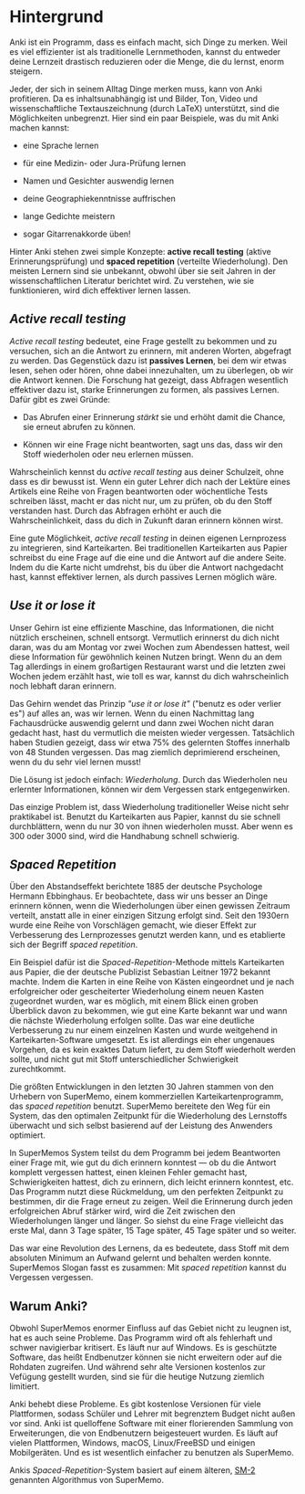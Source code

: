 # Hintergrund

<!-- toc -->

Anki ist ein Programm, dass es einfach macht, sich Dinge zu merken.
Weil es viel effizienter ist als traditionelle Lernmethoden, kannst du entweder deine Lernzeit
drastisch reduzieren oder die Menge, die du lernst, enorm steigern.

Jeder, der sich in seinem Alltag Dinge merken muss, kann von Anki profitieren.
Da es inhaltsunabhängig ist und Bilder, Ton, Video und wissenschaftliche Textauszeichnung (durch
LaTeX) unterstützt, sind die Möglichkeiten unbegrenzt.
Hier sind ein paar Beispiele, was du mit Anki machen kannst:

- eine Sprache lernen

- für eine Medizin- oder Jura-Prüfung lernen

- Namen und Gesichter auswendig lernen

- deine Geographiekenntnisse auffrischen

- lange Gedichte meistern

- sogar Gitarrenakkorde üben!

Hinter Anki stehen zwei simple Konzepte: __active recall testing__ (aktive Erinnerungsprüfung) und
__spaced repetition__ (verteilte Wiederholung). Den meisten Lernern sind sie unbekannt, obwohl über
sie seit Jahren in der wissenschaftlichen Literatur berichtet wird.
Zu verstehen, wie sie funktionieren, wird dich effektiver lernen lassen.

## _Active recall testing_

_Active recall testing_ bedeutet, eine Frage gestellt zu bekommen und zu versuchen, sich an die
Antwort zu erinnern, mit anderen Worten, abgefragt zu werden.
Das Gegenstück dazu ist __passives Lernen__, bei dem wir etwas lesen, sehen oder hören, ohne dabei
innezuhalten, um zu überlegen, ob wir die Antwort kennen. Die Forschung hat gezeigt, dass Abfragen
wesentlich effektiver dazu ist, starke Erinnerungen zu formen, als passives Lernen. 
Dafür gibt es zwei Gründe:

- Das Abrufen einer Erinnerung _stärkt_ sie und erhöht damit die Chance, sie
  erneut abrufen zu können.

- Können wir eine Frage nicht beantworten, sagt uns das, dass wir den Stoff
  wiederholen oder neu erlernen müssen.

Wahrscheinlich kennst du _active recall testing_ aus deiner Schulzeit, ohne dass
es dir bewusst ist. Wenn ein guter Lehrer dich nach der Lektüre eines Artikels
eine Reihe von Fragen beantworten oder wöchentliche Tests schreiben lässt,
macht er das nicht nur, um zu prüfen, ob du den Stoff verstanden hast.
Durch das Abfragen erhöht er auch die Wahrscheinlichkeit, dass du dich in Zukunft
daran erinnern können wirst. 

Eine gute Möglichkeit, _active recall testing_ in deinen eigenen Lernprozess zu
integrieren, sind Karteikarten. Bei traditionellen Karteikarten aus Papier schreibst
du eine Frage auf die eine und die Antwort auf die andere Seite. 
Indem du die Karte nicht umdrehst, bis du über die Antwort nachgedacht hast,
kannst effektiver lernen, als durch passives Lernen möglich wäre.

## _Use it or lose it_

Unser Gehirn ist eine effiziente Maschine, das Informationen, die nicht nützlich
erscheinen, schnell entsorgt. Vermutlich erinnerst du dich nicht daran, was du
am Montag vor zwei Wochen zum Abendessen hattest, weil diese Information für
gewöhnlich keinen Nutzen bringt.
Wenn du an dem Tag allerdings in einem großartigen Restaurant warst und die letzten
zwei Wochen jedem erzählt hast, wie toll es war, kannst du dich wahrscheinlich
noch lebhaft daran erinnern.

Das Gehirn wendet das Prinzip _"use it or lose it"_ ("benutz es oder verlier es")
auf alles an, was wir lernen. Wenn du einen Nachmittag lang Fachausdrücke auswendig
gelernt und dann zwei Wochen nicht daran gedacht hast, hast du vermutlich die
meisten wieder vergessen. Tatsächlich haben Studien gezeigt, dass wir etwa 75%
des gelernten Stoffes innerhalb von 48 Stunden vergessen. Das mag ziemlich
deprimierend erscheinen, wenn du du sehr viel lernen musst!

Die Lösung ist jedoch einfach: _Wiederholung_. Durch das Wiederholen neu erlernter
Informationen, können wir dem Vergessen stark entgegenwirken.

Das einzige Problem ist, dass Wiederholung traditioneller Weise nicht sehr
praktikabel ist. Benutzt du Karteikarten aus Papier, kannst du sie schnell
durchblättern, wenn du nur 30 von ihnen wiederholen musst. Aber wenn es 300
oder 3000 sind, wird die Handhabung schnell schwierig.

## _Spaced Repetition_

Über den Abstandseffekt berichtete 1885 der deutsche Psychologe Hermann Ebbinghaus.
Er beobachtete, dass wir uns besser an Dinge erinnern können, wenn die Wiederholungen
über einen gewissen Zeitraum verteilt, anstatt alle in einer einzigen Sitzung
erfolgt sind. Seit den 1930ern wurde eine Reihe von Vorschlägen gemacht, wie dieser
Effekt zur Verbesserung des Lernprozesses genutzt werden kann, und es etablierte
sich der Begriff _spaced repetition_.

Ein Beispiel dafür ist die _Spaced-Repetition_-Methode mittels Karteikarten aus Papier,
die der deutsche Publizist Sebastian Leitner 1972 bekannt machte. Indem die Karten
in eine Reihe von Kästen eingeordnet und je nach erfolgreicher oder gescheiterter
Wiederholung einem neuen Kasten zugeordnet wurden, war es möglich, mit einem Blick
einen groben Überblick davon zu bekommen, wie gut eine Karte bekannt war und wann
die nächste Wiederholung erfolgen sollte. Das war eine deutliche Verbesserung
zu nur einem einzelnen Kasten und wurde weitgehend in Karteikarten-Software
umgesetzt.
Es ist allerdings ein eher ungenaues Vorgehen, da es kein exaktes Datum liefert,
zu dem Stoff wiederholt werden sollte, und nicht gut mit Stoff unterschiedlicher
Schwierigkeit zurechtkommt.

Die größten Entwicklungen in den letzten 30 Jahren stammen von den Urhebern von
SuperMemo, einem kommerziellen Karteikartenprogramm, das _spaced repetition_
benutzt. SuperMemo bereitete den Weg für ein System, das den optimalen Zeitpunkt
für die Wiederholung des Lernstoffs überwacht und sich selbst basierend auf der
Leistung des Anwenders optimiert.

In SuperMemos System teilst du dem Programm bei jedem Beantworten einer Frage mit,
wie gut du dich erinnern konntest — ob du die Antwort komplett vergessen hattest,
einen kleinen Fehler gemacht hast, Schwierigkeiten hattest, dich zu erinnern,
dich leicht erinnern konntest, etc. Das Programm nutzt diese Rückmeldung, um den
perfekten Zeitpunkt zu bestimmen, dir die Frage erneut zu zeigen.
Weil die Erinnerung durch jeden erfolgreichen Abruf stärker wird, wird die Zeit
zwischen den Wiederholungen länger und länger. So siehst du eine Frage vielleicht
das erste Mal, dann 3 Tage später, 15 Tage später, 45 Tage später und so weiter.

Das war eine Revolution des Lernens, da es bedeutete, dass Stoff mit dem absoluten
Minimum an Aufwand gelernt und behalten werden konnte.
SuperMemos Slogan fasst es zusammen: Mit _spaced repetition_ kannst du Vergessen
vergessen.

## Warum Anki?

Obwohl SuperMemos enormer Einfluss auf das Gebiet nicht zu leugnen ist, hat es auch
seine Probleme. Das Programm wird oft als fehlerhaft und schwer navigierbar
kritisert. Es läuft nur auf Windows. Es is geschützte Software, das heißt Endbenutzer
können sie nicht erweitern oder auf die Rohdaten zugreifen. Und während sehr alte
Versionen kostenlos zur Vefügung gestellt wurden, sind sie für die heutige Nutzung
ziemlich limitiert.

Anki behebt diese Probleme. Es gibt kostenlose Versionen für viele Plattformen,
sodass Schüler und Lehrer mit begrenztem Budget nicht außen vor sind.
Anki ist quelloffene Software mit einer florierenden Sammlung von Erweiterungen,
die von Endbenutzern beigesteuert wurden.
Es läuft auf vielen Plattformen, Windows, macOS, Linux/FreeBSD und einigen Mobilgeräten.
Und es ist wesentlich einfacher zu benutzen als SuperMemo.

Ankis _Spaced-Repetition_-System basiert auf einem älteren, [SM-2](faqs.md)
genannten Algorithmus von SuperMemo.
